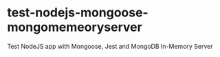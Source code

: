 # test-nodejs-mongoose-mongomemeoryserver
Test NodeJS app with Mongoose, Jest and MongoDB In-Memory Server 
